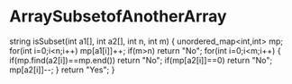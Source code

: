 # ArraySubsetofAnotherArray

string isSubset(int a1[], int a2[], int n, int m) {
    unordered_map<int,int> mp;
    for(int i=0;i<n;i++)
        mp[a1[i]]++;
    if(m>n)
        return "No";
    for(int i=0;i<m;i++)
    {
        if(mp.find(a2[i])==mp.end())
            return "No";
        if(mp[a2[i]]==0)
            return "No";
        mp[a2[i]]--;
    }
    return "Yes";
}
